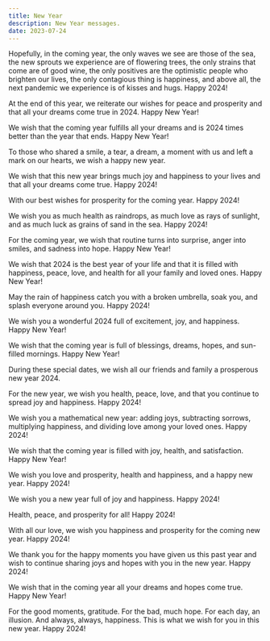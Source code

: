 ```yaml
---
title: New Year
description: New Year messages.
date: 2023-07-24
---
```


Hopefully, in the coming year, the only waves we see are those of the sea, the new sprouts we experience are of flowering trees, the only strains that come are of good wine, the only positives are the optimistic people who brighten our lives, the only contagious thing is happiness, and above all, the next pandemic we experience is of kisses and hugs. Happy 2024!

At the end of this year, we reiterate our wishes for peace and prosperity and that all your dreams come true in 2024. Happy New Year!

We wish that the coming year fulfills all your dreams and is 2024 times better than the year that ends. Happy New Year!

To those who shared a smile, a tear, a dream, a moment with us and left a mark on our hearts, we wish a happy new year.

We wish that this new year brings much joy and happiness to your lives and that all your dreams come true. Happy 2024!

With our best wishes for prosperity for the coming year. Happy 2024!

We wish you as much health as raindrops, as much love as rays of sunlight, and as much luck as grains of sand in the sea. Happy 2024!

For the coming year, we wish that routine turns into surprise, anger into smiles, and sadness into hope. Happy New Year!

We wish that 2024 is the best year of your life and that it is filled with happiness, peace, love, and health for all your family and loved ones. Happy New Year!

May the rain of happiness catch you with a broken umbrella, soak you, and splash everyone around you. Happy 2024!

We wish you a wonderful 2024 full of excitement, joy, and happiness. Happy New Year!

We wish that the coming year is full of blessings, dreams, hopes, and sun-filled mornings. Happy New Year!

During these special dates, we wish all our friends and family a prosperous new year 2024.

For the new year, we wish you health, peace, love, and that you continue to spread joy and happiness. Happy 2024!

We wish you a mathematical new year: adding joys, subtracting sorrows, multiplying happiness, and dividing love among your loved ones. Happy 2024!

We wish that the coming year is filled with joy, health, and satisfaction. Happy New Year!

We wish you love and prosperity, health and happiness, and a happy new year. Happy 2024!

We wish you a new year full of joy and happiness. Happy 2024!

Health, peace, and prosperity for all! Happy 2024!

With all our love, we wish you happiness and prosperity for the coming new year. Happy 2024!

We thank you for the happy moments you have given us this past year and wish to continue sharing joys and hopes with you in the new year. Happy 2024!

We wish that in the coming year all your dreams and hopes come true. Happy New Year!

For the good moments, gratitude. For the bad, much hope. For each day, an illusion. And always, always, happiness. This is what we wish for you in this new year. Happy 2024!
